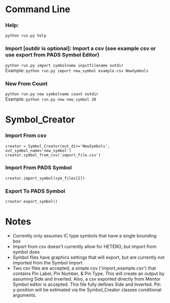 # Command Line
### Help:  
`python run.py help`  
  
### Import [outdir is optional]: Import a csv (see example csv or use export from PADS Symbol Editor)  
`python run.py import symbolname inputfilename outdir`  
Example: `python run.py import new_symbol example.csv NewSymbols`  

### New From Count
`python run.py new symbolname count outdir`  
Example: `python run.py new new_symbol 20`

# Symbol_Creator
### Import From csv
`creator = Symbol_Creator(out_dir='NewSymbols', out_symbol_name='new_symbol')`  
`creator.symbol_from_csv('import_file.csv')`  

### Import From PADS Symbol
`creator.import_symbol(sym_files[2])`  

### Export To PADS Symbol
`creator.export_symbol()`  

# Notes
- Currently only assumes IC type symbols that have a single bounding box
- Import from csv doesn't currently allow for HETERO, but import from symbol does
- Symbol files have graphics settings that will export, but are currently not imported from the Symbol import
- Two csv files are accepted, a simple csv ('import_example.csv') that contains Pin Label, Pin Number, & Pin Type. This will create an output by assuming Side and Inverted. Also, a csv exported directly from Mentor Symbol editor is accepted. This file fully defines Side and Inverted. Pin y-position will be estimated via the Symbol_Creator classes conditional arguments.